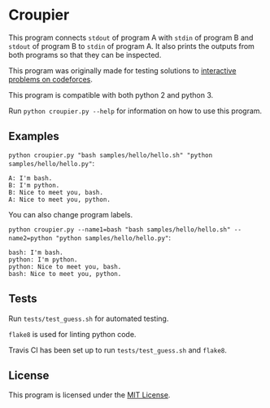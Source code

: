 # Croupier

This program connects `stdout` of program A with `stdin` of program B
and `stdout` of program B to `stdin` of program A.
It also prints the outputs from both programs so that they can be inspected.

This program was originally made for testing solutions to
[interactive problems on codeforces](http://codeforces.com/blog/entry/45307).

This program is compatible with both python 2 and python 3.

Run `python croupier.py --help` for information on how to use this program.

## Examples

`python croupier.py "bash samples/hello/hello.sh" "python samples/hello/hello.py"`:

```
A: I'm bash.
B: I'm python.
B: Nice to meet you, bash.
A: Nice to meet you, python.
```

You can also change program labels.

`python croupier.py --name1=bash "bash samples/hello/hello.sh" --name2=python "python samples/hello/hello.py"`:

```
bash: I'm bash.
python: I'm python.
python: Nice to meet you, bash.
bash: Nice to meet you, python.
```

## Tests

Run `tests/test_guess.sh` for automated testing.

`flake8` is used for linting python code.

Travis CI has been set up to run `tests/test_guess.sh` and `flake8`.

## License

This program is licensed under the [MIT License](http://www.opensource.org/licenses/MIT).
